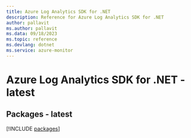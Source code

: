 ```yaml
---
title: Azure Log Analytics SDK for .NET
description: Reference for Azure Log Analytics SDK for .NET
author: pallavit
ms.author: pallavit
ms.data: 09/18/2023
ms.topic: reference
ms.devlang: dotnet
ms.service: azure-monitor
---
```

# Azure Log Analytics SDK for .NET - latest
## Packages - latest
[!INCLUDE [packages](log-analytics-index.md)]